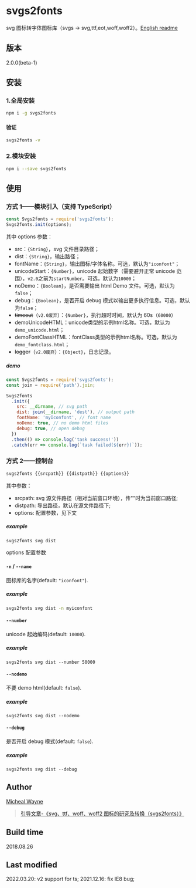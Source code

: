 # svgs2fonts

svg 图标转字体图标库（svgs -> svg,ttf,eot,woff,woff2）。[English readme](./README-en.md)

## 版本

2.0.0(beta-1)

## 安装

### 1.全局安装

```sh
npm i -g svgs2fonts
```

#### 验证

```sh
svgs2fonts -v
```

### 2.模块安装

```sh
npm i --save svgs2fonts
```

## 使用

### 方式 1——模块引入（支持 TypeScript）

```js
const Svgs2fonts = require('svgs2fonts');
Svgs2fonts.init(options);
```

其中 options 参数：

- src：`{String}`，svg 文件目录路径；
- dist：`{String}`，输出路径；
- fontName：`{String}`，输出图标/字体名称。可选，默认为`"iconfont"`；
- unicodeStart：`{Number}`，unicode 起始数字（需要避开正常 unicode 范围），`v2.0`之前为`startNumber`。可选，默认为`10000`；
- noDemo：`{Boolean}`，是否需要输出 html Demo 文件。可选，默认为`false`；
- debug：`{Boolean}`，是否开启 debug 模式以输出更多执行信息。可选，默认为`false`；
- ~~timeout~~（`v2.0废弃`）：`{Number}`，执行超时时间，默认为 60s（`60000`）
- demoUnicodeHTML：unicode类型的示例html名称。可选，默认为`demo_unicode.html`；
- demoFontClassHTML：fontClass类型的示例html名称。可选，默认为`demo_fontclass.html`；
- ~~logger~~（`v2.0废弃`）：`{Object}`，日志记录。

##### demo

```js
const Svgs2fonts = require('svgs2fonts');
const join = require('path').join;

Svgs2fonts
  .init({
    src: __dirname, // svg path
    dist: join(__dirname, 'dest'), // output path
    fontName: 'myIconfont', // font name
    noDemo: true, // no demo html files
    debug: true, // open debug
  })
  .then(() => console.log('task success!'))
  .catch(err => console.log(`task failed(${err})`));
```

### 方式 2——控制台

```sh
svgs2fonts {{srcpath}} {{distpath}} {{options}}
```

其中参数：

- srcpath: svg 源文件路径（相对当前窗口环境），传""时为当前窗口路径;
- distpath: 导出路径，默认在源文件路径下;
- options: 配置参数，见下文

##### example

```sh
svgs2fonts svg dist
```

options 配置参数

#### `-n` / `--name`

图标库的名字(default: `"iconfont"`).

##### example

```sh
svgs2fonts svg dist -n myiconfont
```

#### `--number`

unicode 起始编码(default: `10000`).

##### example

```
svgs2fonts svg dist --number 50000
```

#### `--nodemo`

不要 demo html(default: `false`).

##### example

```
svgs2fonts svg dist --nodemo
```

#### `--debug`

是否开启 debug 模式(default: `false`).

##### example

```
svgs2fonts svg dist --debug
```

## Author

[Micheal Wayne](mailto:michealwayne@163.com)

> [引导文章-《svg、ttf、woff、woff2 图标的研究及转换（svgs2fonts）》](http://blog.michealwayne.cn/2018/07/26/notes/%E3%80%90%E7%AC%94%E8%AE%B0%E3%80%91%E7%94%B1iconfont%E5%BC%95%E8%B5%B7%E7%9A%84svg%E3%80%81ttf%E3%80%81woff%E3%80%81woff2%E5%9B%BE%E6%A0%87%E7%9A%84%E7%A0%94%E7%A9%B6%E5%8F%8A%E5%85%B6%E8%BD%AC%E6%8D%A2/)

## Build time

2018.08.26

## Last modified

2022.03.20: v2 support for ts;
2021.12.16: fix IE8 bug;
